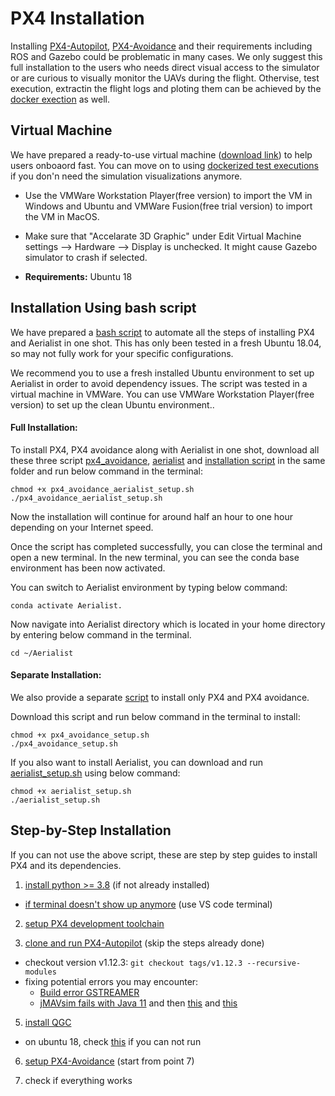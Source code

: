 # PX4 Installation

Installing [PX4-Autopilot](https://github.com/PX4/PX4-Autopilot), [PX4-Avoidance](https://github.com/PX4/PX4-Avoidance) and their requirements including ROS and Gazebo could be problematic in many cases. We only suggest this full installation to the users who needs direct visual access to the simulator or are curious to visually monitor the UAVs during the flight. Othervise, test execution, extractin the flight logs and ploting them can be achieved by the [docker exection](../README.md#dockerized-test-execution) as well.

## Virtual Machine

We have prepared a ready-to-use virtual machine ([download link](https://zhaw-my.sharepoint.com/:f:/g/personal/mazr_zhaw_ch/EnxLqlyju6RMhUYV_SXTqBEBfxundq_-X67eRQAwCPjHvg?e=9953JZ)) to help users onboaord fast. You can move on to using [dockerized test executions](../README.md#dockerized-test-execution) if you don'n need the simulation visualizations anymore.

- Use the VMWare Workstation Player(free version) to import the VM in Windows and Ubuntu and VMWare Fusion(free trial version) to import the VM in MacOS.
- Make sure that "Accelarate 3D Graphic" under Edit Virtual Machine settings --> Hardware --> Display is unchecked. It might cause Gazebo simulator to crash if selected.

- **Requirements:** Ubuntu 18

## Installation Using bash script

We have prepared a [bash script](../setup_script/px4_avoidance_aerialist_setup.sh) to automate all the steps of installing PX4 and Aerialist in one shot. This has only been tested in a fresh Ubuntu 18.04, so may not fully work for your specific configurations.

We recommend you to use a fresh installed Ubuntu environment to set up Aerialist in order to avoid dependency issues.
The script was tested in a virtual machine in VMWare.
You can use VMWare Workstation Player(free version) to set up the clean Ubuntu environment..


#### Full Installation:

To install PX4, PX4 avoidance along with Aerialist in one shot, download all these three script [px4_avoidance](../setup_script/px4_avoidance_setup.sh), [aerialist](../setup_script/aerialist_setup.sh) and [installation script](../setup_script/px4_avoidance_aerialist_setup.sh) in the same folder and run below command in the terminal:

```
chmod +x px4_avoidance_aerialist_setup.sh
./px4_avoidance_aerialist_setup.sh 
```


Now the installation will continue for around half an hour to one hour depending on your Internet speed.

Once the script has completed successfully, you can close the terminal and open a new terminal.
In the new terminal, you can see the conda base environment has been now activated.

You can switch to Aerialist environment by typing below command:

```
conda activate Aerialist.
```

Now navigate into Aerialist directory which is located in your home directory by entering below command in the terminal.

```
cd ~/Aerialist
```

#### Separate Installation:
We also provide a separate [script]((../setup_script/px4_avoidance_setup.sh)) to install only PX4 and PX4 avoidance. 

Download this script and run below command in the terminal to install:

```
chmod +x px4_avoidance_setup.sh
./px4_avoidance_setup.sh
```

If you also want to install Aerialist, you can download and run [aerialist_setup.sh](../setup_script/aerialist_setup.sh) using below command:

```
chmod +x aerialist_setup.sh
./aerialist_setup.sh
```


## Step-by-Step Installation

If you can not use the above script, these are step by step guides to install PX4 and its dependencies.

1. [install python >= 3.8](https://www.itsupportwale.com/blog/how-to-upgrade-to-python-3-8-on-ubuntu-18-04-lts/) (if not already installed)

- [if terminal doesn't show up anymore](https://askubuntu.com/questions/1132349/terminal-not-opening-up-after-upgrading-python-to-3-7) (use VS code terminal)

2. [setup PX4 development toolchain](https://docs.px4.io/main/en/dev_setup/dev_env_linux_ubuntu.html#ros-melodic-ubuntu-18-04)

3. [clone and run PX4-Autopilot](https://docs.px4.io/main/en/dev_setup/building_px4.html) (skip the steps already done)

- checkout version v1.12.3: `git checkout tags/v1.12.3 --recursive-modules`
- fixing potential errors you may encounter:
  - [Build error GSTREAMER](https://github.com/PX4/PX4-Autopilot/issues/13117)
  - [jMAVsim fails with Java 11](https://github.com/PX4/jMAVSim/issues/96#issuecomment-500788800) and then [this](https://github.com/PX4/PX4-Autopilot/issues/9557#issuecomment-512137607) and [this](https://github.com/PX4/PX4-Autopilot/issues/9557#issuecomment-589559521)

5. [install QGC](https://docs.qgroundcontrol.com/master/en/getting_started/download_and_install.html#ubuntu)

- on ubuntu 18, check [this](https://github.com/mavlink/qgroundcontrol/issues/9847#issuecomment-918133080) if you can not run

6. [setup PX4-Avoidance](https://github.com/PX4/PX4-Avoidance#installation) (start from point 7)

7. check if everything works
